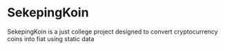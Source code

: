 # SekepingKoin
SekepingKoin is a just college project designed to convert cryptocurrency coins into fiat using static data
